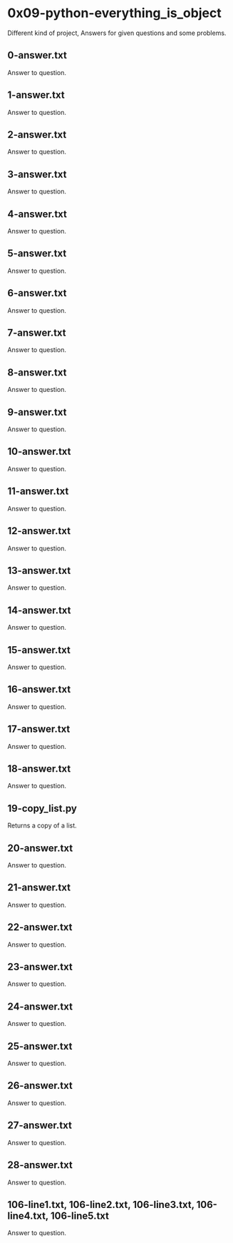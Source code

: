 # 0x09-python-everything_is_object
Different kind of project, Answers for given questions and some problems.
## 0-answer.txt
Answer to question.
## 1-answer.txt
Answer to question.
## 2-answer.txt
Answer to question.
## 3-answer.txt
Answer to question.
## 4-answer.txt
Answer to question.
## 5-answer.txt
Answer to question.
## 6-answer.txt
Answer to question.
## 7-answer.txt
Answer to question.
## 8-answer.txt
Answer to question.
## 9-answer.txt
Answer to question.
## 10-answer.txt
Answer to question.
## 11-answer.txt
Answer to question.
## 12-answer.txt
Answer to question.
## 13-answer.txt
Answer to question.
## 14-answer.txt
Answer to question.
## 15-answer.txt
Answer to question.
## 16-answer.txt
Answer to question.
## 17-answer.txt
Answer to question.
## 18-answer.txt
Answer to question.
## 19-copy_list.py
Returns a copy of a list.
## 20-answer.txt
Answer to question.
## 21-answer.txt
Answer to question.
## 22-answer.txt
Answer to question.
## 23-answer.txt
Answer to question.
## 24-answer.txt
Answer to question.
## 25-answer.txt
Answer to question.
## 26-answer.txt
Answer to question.
## 27-answer.txt
Answer to question.
## 28-answer.txt
Answer to question.
## 106-line1.txt, 106-line2.txt, 106-line3.txt, 106-line4.txt, 106-line5.txt
Answer to question.
